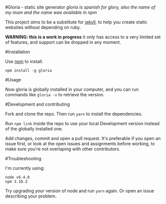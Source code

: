 #Gloria - static site generator
*gloria is spanish for glory, also the name of my mom and the name was available in npm*

This project aims to be a substitute for
[jekyll](https://jekyllrb.com/), to help you
create static websites without depending on ruby.

**WARNING: this is a work in progress** it only has
access to a very limited set of features, and support can be
dropped in any moment.

#Installation

Use [npm](https://www.npmjs.com) to install.

```
npm install -g gloria
```

#Usage

Now gloria is globally installed in your computer, and you can run commands
like `gloria -v` to retrieve the version.

#Development and contributing

Fork and clone the repo. Then run `yarn` to install the
dependencies.

Run `npm link` inside the repo to use your local Development
version instead of the globally installed one.

Add changes, commit and open a pull request. It's preferable if
you open an issue first, or look at the open issues and assignments
before working, to make sure you're not overlaping with other contributors.

#Troubleshooting

I'm currently using:

```
node v6.4.0
npm 3.10.3
```

Try upgrading your version of node and run `yarn` again. Or open
an issue describing your problem.
